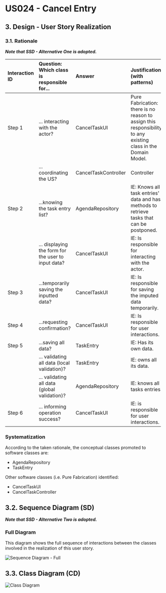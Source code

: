 # US024 - Cancel Entry

## 3. Design - User Story Realization

### 3.1. Rationale

_**Note that SSD - Alternative One is adopted.**_

| Interaction ID | Question: Which class is responsible for...          | Answer               | Justification (with patterns)                                                                                 |
|:---------------|:-----------------------------------------------------|:---------------------|:--------------------------------------------------------------------------------------------------------------|
| Step 1         | 	... interacting with the actor?                     | CancelTaskUI         | Pure Fabrication: there is no reason to assign this responsibility to any existing class in the Domain Model. |
| 	              | 	... coordinating the US?                            | CancelTaskController | Controller                                                                                                    |
| Step 2         | ...knowing the task entry list?                      | AgendaRepository     | IE: Knows all task entries' data and has methods to retrieve tasks that can be postponed.                     |
| 	              | ... displaying the form for the user to input data?  | CancelTaskUI         | IE: Is responsible for interacting with the actor.                                                            | 
| Step 3 	       | 	...temporarily saving the inputted data?            | CancelTaskUI         | IE: Is responsible for saving the imputed data temporarily.                                                   |
| Step 4         | 	...requesting confirmation?                         | CancelTaskUI         | IE: Is responsible for user interactions.                                                                     |
| Step 5		  	    | ...saving all data?                                  | TaskEntry            | IE: Has its own data.                                                                                         |
| 			  	         | 	... validating all data (local validation)?         | TaskEntry            | IE: owns all its data.                                                                                        |
| 			  	         | 	... validating all data (global validation)?        | AgendaRepository     | IE: knows all tasks entries.                                                                                  |
| Step 6  		     | 	... informing operation success?                    | CancelTaskUI         | IE: is responsible for user interactions.                                                                     |

### Systematization ##

According to the taken rationale, the conceptual classes promoted to software classes are:


* AgendaRepository
* TaskEntry

Other software classes (i.e. Pure Fabrication) identified:

* CancelTaskUI
* CancelTaskController
## 3.2. Sequence Diagram (SD)

_**Note that SSD - Alternative Two is adopted.**_

### Full Diagram

This diagram shows the full sequence of interactions between the classes involved in the realization of this user story.

![Sequence Diagram - Full](svg/us025-sequence-diagram-full.svg)

## 3.3. Class Diagram (CD)

![Class Diagram](svg/us025-class-diagram.svg)
